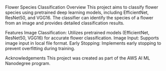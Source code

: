 Flower Species Classification
Overview
This project aims to classify flower species using pretrained deep learning models, including EfficientNet, ResNet50, and VGG16. The classifier can identify the species of a flower from an image and provides detailed classification results.

Features
Image Classification: Utilizes pretrained models (EfficientNet, ResNet50, VGG16) for accurate flower classification.
Image Input: Supports image input in local file format.
Early Stopping: Implements early stopping to prevent overfitting during training.

Acknowledgements
This project was created as part of the AWS AI ML Nanodegree program.
